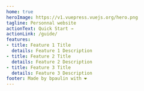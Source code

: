 ```yaml
---
home: true
heroImage: https://v1.vuepress.vuejs.org/hero.png
tagline: Personnal website
actionText: Quick Start →
actionLink: /guide/
features:
- title: Feature 1 Title
  details: Feature 1 Description
- title: Feature 2 Title
  details: Feature 2 Description
- title: Feature 3 Title
  details: Feature 3 Description
footer: Made by bpaulin with ❤️
---
```


